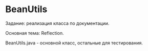 # BeanUtils

Задание: реализация класса по документации.

Основная тема: Reflection.

BeanUtils.java - основной класс, остальные для тестирования.
